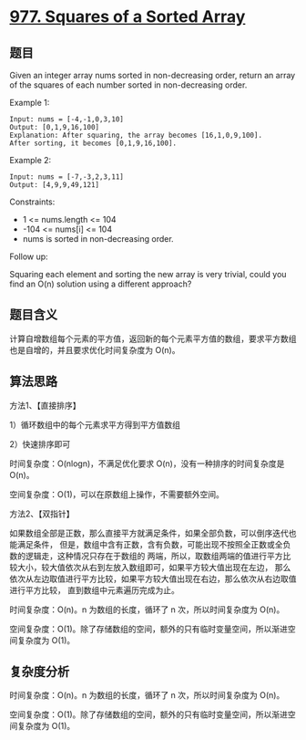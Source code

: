 # [977. Squares of a Sorted Array](https://leetcode.com/problems/squares-of-a-sorted-array/)

## 题目

Given an integer array nums sorted in non-decreasing order, 
return an array of the squares of each number sorted in non-decreasing order.

Example 1:
```
Input: nums = [-4,-1,0,3,10]
Output: [0,1,9,16,100]
Explanation: After squaring, the array becomes [16,1,0,9,100].
After sorting, it becomes [0,1,9,16,100].
```

Example 2:
```
Input: nums = [-7,-3,2,3,11]
Output: [4,9,9,49,121]
```

Constraints:
- 1 <= nums.length <= 104
- -104 <= nums[i] <= 104
- nums is sorted in non-decreasing order.

Follow up: 

Squaring each element and sorting the new array is very trivial, 
could you find an O(n) solution using a different approach?

## 题目含义

计算自增数组每个元素的平方值，返回新的每个元素平方值的数组，要求平方数组也是自增的，并且要求优化时间复杂度为 O(n)。

## 算法思路

方法1、【直接排序】 

1）循环数组中的每个元素求平方得到平方值数组

2）快速排序即可

时间复杂度：O(nlogn)，不满足优化要求 O(n)，没有一种排序的时间复杂度是 O(n)。

空间复杂度：O(1)，可以在原数组上操作，不需要额外空间。

方法2、【双指针】

如果数组全部是正数，那么直接平方就满足条件，如果全部负数，可以倒序迭代也能满足条件，
但是，数组中含有正数，含有负数，可能出现不按照全正数或全负数的逻辑走，这种情况只存在于数组的
两端，所以，取数组两端的值进行平方比较大小，较大值依次从右到左放入数组即可，如果平方较大值出现在左边，
那么依次从左边取值进行平方比较，如果平方较大值出现在右边，那么依次从右边取值进行平方比较，
直到数组中元素遍历完成为止。

时间复杂度：O(n)。n 为数组的长度，循环了 n 次，所以时间复杂度为 O(n)。

空间复杂度：O(1)。除了存储数组的空间，额外的只有临时变量空间，所以渐进空间复杂度为 O(1)。

## 复杂度分析

时间复杂度：O(n)。n 为数组的长度，循环了 n 次，所以时间复杂度为 O(n)。

空间复杂度：O(1)。除了存储数组的空间，额外的只有临时变量空间，所以渐进空间复杂度为 O(1)。

